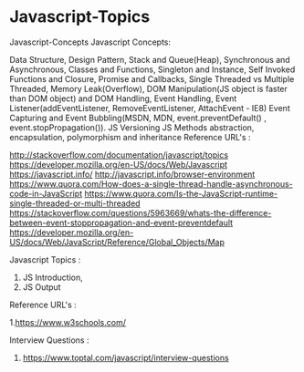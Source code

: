 # Javascript-Topics

Javascript-Concepts
Javascript Concepts:

Data Structure,
Design Pattern,
Stack and Queue(Heap),
Synchronous and Asynchronous,
Classes and Functions,
Singleton and Instance,
Self Invoked Functions and Closure,
Promise and Callbacks,
Single Threaded vs Multiple Threaded,
Memory Leak(Overflow),
DOM Manipulation(JS object is faster than DOM object) and DOM Handling,
Event Handling, Event Listener(addEventListener, RemoveEventListener, AttachEvent - IE8)
Event Capturing and Event Bubbling(MSDN, MDN, event.preventDefault() , event.stopPropagation()).
JS Versioning
JS Methods
abstraction, encapsulation, polymorphism and inheritance
Reference URL's :

http://stackoverflow.com/documentation/javascript/topics
https://developer.mozilla.org/en-US/docs/Web/Javascript
https://javascript.info/
http://javascript.info/browser-environment
https://www.quora.com/How-does-a-single-thread-handle-asynchronous-code-in-JavaScript
https://www.quora.com/Is-the-JavaScript-runtime-single-threaded-or-multi-threaded
https://stackoverflow.com/questions/5963669/whats-the-difference-between-event-stoppropagation-and-event-preventdefault
https://developer.mozilla.org/en-US/docs/Web/JavaScript/Reference/Global_Objects/Map

Javascript Topics :
1. JS Introduction,
2. JS Output

Reference URL's :

 1.https://www.w3schools.com/

Interview Questions :

 1. https://www.toptal.com/javascript/interview-questions
